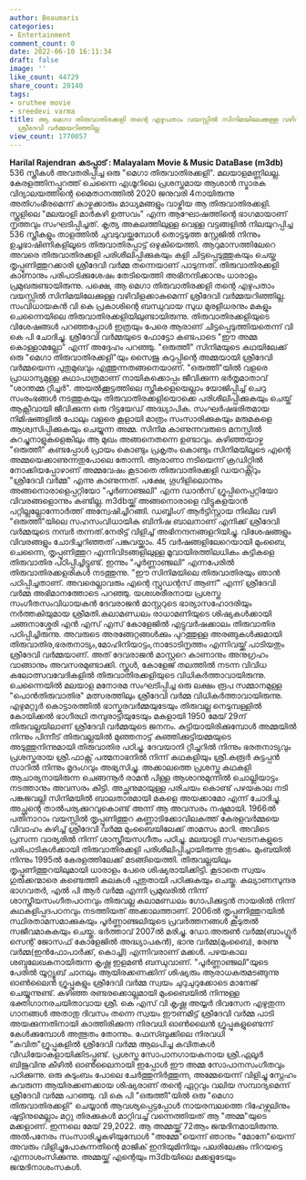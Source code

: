 ```yaml
---
author: Beaumaris
categories:
- Entertainment
comment_count: 0
date: 2022-06-10 16:11:34
draft: false
image: ''
like_count: 44729
share_count: 20140
tags:
- oruthee movie
- sreedevi varma
title: ആ മെഗാ തിരുവാതിരക്കളി തന്റെ എഴുപതാം വയസ്സിൽ സിനിമയിലേക്കുള്ള വഴിവിളക്കാകുമെന്ന്
  ശ്രീദേവി വർമ്മയറിഞ്ഞില്ല
view_count: 1770057
---
```


**Harilal Rajendran** **കടപ്പാട് : Malayalam Movie & Music DataBase (m3db)** 536 സ്ത്രീകൾ അവതരിപ്പിച്ച ഒരു "മെഗാ തിരുവാതിരക്കളി". മലയാളമണ്ണിലല്ല. കേരളത്തിനപ്പുറത്ത്‌ ചെന്നൈ എഗ്മൂറിലെ പ്രശസ്തമായ ആശാൻ സ്മാരക വിദ്യാലയത്തിന്റെ മൈതാനത്തിൽ 2020 ജനുവരി 4നായിരുന്നു അതിഗംഭീരമെന്ന് കാഴ്ചക്കാരും മാധ്യമങ്ങളും വാഴ്തിയ ആ തിരുവാതിരക്കളി. സ്കൂളിലെ "മലയാളി മാർകഴി ഉത്സവം" എന്ന ആഘോഷത്തിന്റെ ഭാഗമായാണ്‌ നൃത്തവും സംഘടിപ്പിച്ചത്‌. കൃത്യ അകലത്തിലുള്ള വെള്ള വട്ടങ്ങളിൽ നിലയുറപ്പിച്ച 536 സ്ത്രീകളും താളത്തിൽ ചുവടുവയ്ക്കുമ്പോൾ തൊട്ടടുത്ത സ്റ്റേജിൽ നിന്നും ഉച്ചഭാഷിണികളിലൂടെ തിരുവാതിരപ്പാട്ട്‌ ഒഴുകിയെത്തി. ആറുമാസത്തിലേറെ അവരെ തിരുവാതിരക്കളി പരിശീലിപ്പിക്കുകയും കളി ചിട്ടപ്പെടുത്തുകയും ചെയ്ത തൃപ്പൂണിത്തുറക്കാരി ശ്രീദേവി വർമ്മ തന്നെയാണ്‌ പാടുന്നത്‌. തിരുവാതിരക്കളി കാണാനും പരിപാടിക്കുശേഷം തേടിയെത്തി അഭിനന്ദിക്കാനും ധാരാളം പ്രമുഖരുണ്ടായിരുന്നു. പക്ഷെ, ആ മെഗാ തിരുവാതിരക്കളി തന്റെ എഴുപതാം വയസ്സിൽ സിനിമയിലേക്കുള്ള വഴിവിളക്കാകുമെന്ന് ശ്രീദേവി വർമ്മയറിഞ്ഞില്ല. സംവിധായകൻ വി കെ പ്രകാശിന്റെ ബന്ധുവായ സുധ മുരളീധരനും മകളും ചെന്നൈയിലെ തിരുവാതിരക്കളിയിലുണ്ടായിരുന്നു. തിരുവാതിരക്കളിയുടെ വിശേഷങ്ങൾ പറഞ്ഞപ്പോൾ ഇത്രയും പേരെ ആരാണ്‌ ചിട്ടപ്പെടുത്തിയതെന്ന് വി കെ പി ചോദിച്ചു. ശ്രീദേവി വർമ്മയുടെ ഫോട്ടോ കണ്ടപാടെ "ഈ അമ്മ കൊള്ളാമല്ലോ" എന്ന് അദ്ദേഹം പറഞ്ഞു. "ഒരുത്തീ" സിനിമയുടെ കഥയിലേക്ക്‌ ഒരു "മെഗാ തിരുവാതിരക്കളി"യും സൈജു കുറുപ്പിന്റെ അമ്മയായി ശ്രീദേവി വർമ്മയെന്ന പുതുമുഖവും എത്തുന്നതങ്ങനെയാണ്‌. "ഒരുത്തീ"യിൽ വളരെ പ്രാധാന്യമുള്ള കഥാപാത്രമാണ്‌ നായികക്കൊപ്പം ജീവിക്കുന്ന ഭർതൃമാതാവ്‌ "ശാന്തമ്മ റ്റീച്ചർ". അയൽക്കൂട്ടത്തിലെ സ്ത്രീകളെയെല്ലാം യോജിപ്പിച്ച്‌ ചെറു സംരംഭങ്ങൾ നടത്തുകയും തിരുവാതിരക്കളിയൊക്കെ പരിശീലിപ്പിക്കുകയും ചെയ്ത്‌ ആക്റ്റീവായി ജീവിക്കുന്ന ഒരു റിട്ടയേഡ്‌ അദ്ധ്യാപിക. സംഘർഷഭരിതമായ നിമിഷങ്ങളിൽ പോലും വളരെ കൂളായി മാത്രം സംസാരിക്കുകയും മരുമകളെ ആശ്വസിപ്പിക്കുകയും ചെയ്യുന്ന അമ്മ. സിനിമ കാണുന്നവരുടെ മനസ്സിൽ കുറച്ചുനാളുകളെങ്കിലും ആ മുഖം അങ്ങനെതന്നെ ഉണ്ടാവും. കഴിഞ്ഞയാഴ്ച "ഒരുത്തീ" കണ്ടപ്പോൾ പ്രായം കൊണ്ടും പ്രകൃതം കൊണ്ടും സിനിമയിലൂടെ എന്റെ അമ്മയെക്കാണുന്നതുപോലെ തോന്നി. ആരാണാ നടിയെന്ന് ക്രഡിറ്റ്സിൽ നോക്കിയപ്പോഴാണ്‌ അമ്മവേഷം കൂടാതെ തിരുവാതിരക്കളി ഡയറക്റ്ററും "ശ്രീദേവി വർമ്മ" എന്നു കാണുന്നത്‌. പക്ഷേ, ഗൂഗിളിലൊന്നും അങ്ങനൊരാളെപ്പറ്റിയോ "പൂർണാഞ്ജലി" എന്ന ഡാൻസ്‌ ഗ്രൂപ്പിനെപ്പറ്റിയോ വിവരങ്ങളൊന്നും കണ്ടില്ല. m3dbയ്ക്ക്‌ അങ്ങനൊരാളെ വിട്ടുകളയാൻ പറ്റില്ലല്ലോന്നോർത്ത്‌ അന്വേഷിച്ചിറങ്ങി‌. ഡബ്ബിംഗ്‌ ആർട്ടിസ്റ്റായ നിഖില വഴി "ഒരുത്തീ"യിലെ സഹസംവിധായിക ബിനിഷ ബാലനാണ്‌ എനിക്ക്‌ ശ്രീദേവി വർമ്മയുടെ നമ്പർ തന്നത്‌.നേരിട്ട്‌ വിളിച്ച്‌ അഭിനന്ദനങ്ങളറിയിച്ചു. വിശേഷങ്ങളും വിവരങ്ങളും ചോദിച്ചറിഞ്ഞത്‌ പങ്കുവയ്ക്കാം. 45 വർഷങ്ങളിലേറെയായി മുംബൈ, ചെന്നൈ, തൃപ്പൂണിത്തുറ എന്നിവിടങ്ങളിലുള്ള മൂവായിരത്തിലധികം കുട്ടികളെ തിരുവാതിര പഠിപ്പിച്ചിട്ടുണ്ട്‌. ഇന്നും "പൂർണ്ണാഞ്ജലി" എന്നപേരിൽ തിരുവാതിരക്കളരികൾ നടത്തുന്നു. "ഈ സിനിമയിലെ തിരുവാതിരയും ഞാൻ പഠിപ്പിച്ചതാണ്. അവരെല്ലാവരും എന്റെ സ്റ്റുഡന്റസ് ആണ്" എന്ന് ശ്രീദേവി വർമ്മ അഭിമാനത്തോടെ പറഞ്ഞു. യശഃശരീരനായ പ്രശസ്ത സംഗീതസംവിധായകൻ ദേവരാജൻ മാസ്റ്ററുടെ ഭാര്യാസഹോദരിയും നർത്തകിയുമായ ശ്രീമതി.കലാമണ്ഡലം രാധാമണിയുടെ ശിഷ്യകൾക്കായി ചങ്ങനാശ്ശേരി എൻ എസ്‌ എസ്‌ കോളേജിൽ എട്ടുവർഷക്കാലം തിരുവാതിര പഠിപ്പിച്ചിരുന്നു. അവരുടെ അരങ്ങേറ്റങ്ങൾക്കും പുറത്തുള്ള അരങ്ങുകൾക്കുമായി തിരുവാതിര,ഭരതനാട്യം,മോഹിനിയാട്ടം,നാടോടിനൃത്തം എന്നിവയ്ക്ക്‌ പാടിയതും ശ്രീദേവി വർമ്മയാണ്‌. അത്‌ ദേവരാജൻ മാസ്റ്ററെ കാണാനും അനുഗ്രഹം വാങ്ങാനും അവസരമുണ്ടാക്കി. സ്കൂൾ, കോളേജ്‌ തലത്തിൽ നടന്ന വിവിധ കലോത്സവവേദികളിൽ തിരുവാതിരക്കളിയുടെ വിധികർത്താവായിരുന്നു. ചെന്നൈയിൽ മലയാള മനോരമ സംഘടിപ്പിച്ച ഒരു ലക്ഷം രൂപ സമ്മാനമുള്ള "പൊൻതിരുവാതിര" മത്സരത്തിലും ശ്രീദേവി വർമ്മ വിധികർത്താവായിരുന്നു. എഴുമറ്റൂർ കൊട്ടാരത്തിൽ ഭാസ്കരവർമ്മയുടേയും തിരുവല്ല നെടുമ്പള്ളിൽ കോയിക്കൽ ഭാഗീരഥി തമ്പുരാട്ടിയുടേയും മകളായി 1950 മേയ്‌ 29ന്‌ തിരുവല്ലയിലാണ്‌ ശ്രീദേവി വർമ്മയുടെ ജനനം. കുട്ടിയായിരിക്കുമ്പോൾ അമ്മയിൽ നിന്നും പിന്നീട്‌ തിരുവല്ലയിൽ മുഞ്ഞനാട്ട്‌ കുഞ്ഞിക്കുട്ടിയമ്മയുടെ അടുത്തുനിന്നുമായി തിരുവാതിര പഠിച്ചു. ദേവയാനി റ്റീച്ചറിൽ നിന്നും ഭരതനാട്യവും പ്രശസ്തരായ ശ്രീ.ഫാക്റ്റ്‌ പത്മനാഭനിൽ നിന്ന് കഥകളിയും ശ്രീ.കരൂർ കുട്ടപ്പൻ സാറിൽ നിന്നും മൃദംഗവും അഭ്യസിച്ചു. അക്കാലത്തെ പ്രശസ്ത കഥകളി ആചാര്യനായിരുന്ന ചെങ്ങന്നൂർ രാമൻ പിള്ള ആശാനുമുന്നിൽ ചൊല്ലിയാട്ടം നടത്താനും അവസരം കിട്ടി. അച്ഛനുമായുള്ള പരിചയം കൊണ്ട്‌ പഴയകാല നടി പങ്കജവല്ലി സിനിമയിൽ ബാലതാരമായി മകളെ അയക്കാമോ എന്ന് ചോദിച്ചു. അച്ഛന്റെ താൽപര്യക്കുറവുകൊണ്ട്‌ അന്ന് ആ അവസരം നഷ്ടമായി. 1966ൽ പതിനാറാം വയസ്സിൽ തൃപ്പൂണിത്തുറ കണ്ണാടിക്കോവിലകത്ത്‌ കേരളവർമ്മയെ വിവാഹം കഴിച്ച്‌ ശ്രീദേവി വർമ്മ മുംബൈയിലേക്ക്‌ താമസം മാറി. അവിടെ പ്രസന്ന വാര്യരിൽ നിന്ന് ശാസ്ത്രീയസഗീതം പഠിച്ചു. മലയാളി സംഘടനകളുടെ പരിപാടികൾക്കായി തിരുവാതിരക്കളി പരിശീലിപ്പിച്ചായിരുന്നു തുടക്കം. മുംബയിൽ നിന്നും 1995ൽ കേരളത്തിലേക്ക്‌ മടങ്ങിയെത്തി. തിരുവല്ലയിലും തൃപ്പൂണിത്തുറയിലുമായി ധാരാളം പേരെ ശിഷ്യരായിക്കിട്ടി. കൂടാതെ സ്വയം ഗുരുക്കന്മാരെ കണ്ടെത്തി കലകൾ പുതുതായി പഠിക്കുകയും ചെയ്തു. കല്യാണസുന്ദര ഭാഗവതർ, എൽ പി ആർ വർമ്മ എന്നീ പ്രമുഖരിൽ നിന്ന് ശാസ്ത്രീയസംഗീതപഠനവും തിരുവല്ല കലാമണ്ഡലം ഗോപിക്കുട്ടൻ നായരിൽ നിന്ന് കഥകളിപ്പദപഠനവും നടത്തിയത്‌ അക്കാലത്താണ്‌. 2006ൽ തൃപ്പൂണിത്തുറയിൽ സ്ഥിരതാമസമാക്കുകയും പൂർണ്ണാഞ്ജലിയുടെ പ്രവർത്തനങ്ങൾ കൂടുതൽ സജീവമാകുകയും ചെയ്തു. ഭർത്താവ്‌ 2007ൽ മരിച്ചു. ഡോ.അരുൺ വർമ്മ(ബാംഗ്ലൂർ സെന്റ്‌ ജോസഫ്‌ കോളേജിൽ അദ്ധ്യാപകൻ), ഭാനു വർമ്മ(മുംബൈ), രേണു വർമ്മ(ഇൻഫോപാർക്ക്‌, കൊച്ചി) എന്നിവരാണ്‌ മക്കൾ. പഴയകാല ശബ്ദലേഖകനായിരുന്ന കൃഷ്ണ ഇളമൺ ബന്ധുവാണ്‌. "പൂർണ്ണാഞ്ജലി"യുടെ പേരിൽ യൂറ്റ്യൂബ്‌ ചാനലും ആയിരക്കണക്കിന്‌ ശിഷ്യരും ആരാധകരുമടങ്ങുന്നു ഓൺലൈൻ ഗ്രൂപ്പുകളും ശ്രീദേവി വർമ്മ സ്വയം ചുറുചുറുക്കോടെ മാനേജ്‌ ചെയ്യുന്നുണ്ട്‌. കഴിഞ്ഞ രണ്ടരക്കൊല്ലമായി മുംബൈയിൽ നിന്നുള്ള ഭക്തിഗാനരചയിതാവായ ശ്രീ. കെ എസ്‌ വി കൃഷ്ണ അയ്യർ ദിവസേന എഴുതുന്ന ഗാനങ്ങൾ അതാതു ദിവസം തന്നെ സ്വയം ഈണമിട്ട്‌ ശ്രീദേവി വർമ്മ പാടി അയക്കുന്നതിനായി കാത്തിരിക്കുന്ന നിരവധി ഓൺലൈൻ ഗ്രൂപ്പുകളുണ്ടെന്ന് കേൾക്കുമ്പോൾ അത്ഭുതം തോന്നും. ഫേസ്ബുക്കിലെ നിരവധി "കവിത"ഗ്രൂപ്പുകളിൽ ശ്രീദേവി വർമ്മ ആലപിച്ച കവിതകൾ വീഡിയോകളായിക്കിടപ്പുണ്ട്‌. പ്രശസ്ത സോപാനഗായകനായ ശ്രീ.ഏലൂർ ബിജുവിനു കീഴിൽ ഓൺലൈനായി ഇപ്പോൾ ഈ അമ്മ സോപാനസംഗീതവും പഠിക്കുന്നു. ഒരു കുടുംബം പോലെ ചേർത്തുനിർത്തുന്ന, അമ്മേയെന്ന് വിളിച്ചു സ്നേഹം കവരുന്ന ആയിരക്കണക്കായ ശിഷ്യരാണ്‌ തന്റെ ഏറ്റവും വലിയ സമ്പാദ്യമെന്ന് ശ്രീദേവി വർമ്മ പറഞ്ഞു. വി കെ പി "ഒരുത്തീ"യിൽ ഒരു "മെഗാ തിരുവാതിരക്കളി" ചെയ്യാൻ ആവശ്യപ്പെട്ടപ്പോൾ നായരമ്പലത്തെ റിഹേഴ്സലിനും ഷൂട്ടിനുമെല്ലാം മറ്റു തിരക്കുകൾ മാറ്റിവച്ച്‌ വന്നെത്തിയത്‌ ആ "അമ്മ"യുടെ മക്കളാണ്‌. ഇന്നലെ മേയ്‌ 29,2022. ആ അമ്മയ്ക്ക്‌ 72ആം ജന്മദിനമായിരുന്നു‌. അൽപനേരം സംസാരിച്ചുകഴിയുമ്പോൾ "അമ്മേ"യെന്ന് ഞാനും "മോനേ"യെന്ന് അവരും വിളിച്ചുപോകുന്നതിന്റെ മാജിക്‌ ഇനിയുമിനിയും പലരിലേക്കും നിറയട്ടെ എന്നാശംസിക്കുന്നു. അമ്മയ്ക്ക്‌ എന്റെയും m3dbയിലെ മക്കളുടേയും ജന്മദിനാശംസകൾ.
